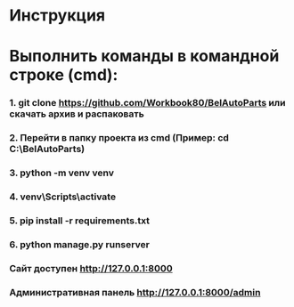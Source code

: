 # Инструкция

# Выполнить команды в командной строке (cmd):

### 1. git clone https://github.com/Workbook80/BelAutoParts или скачать архив и распаковать
### 2. Перейти в папку проекта из cmd (Пример: cd C:\BelAutoParts) 
### 3. python -m venv venv
### 4. venv\Scripts\activate
### 5. pip install -r requirements.txt
### 6. python manage.py runserver

### Сайт доступен http://127.0.0.1:8000

### Административная панель http://127.0.0.1:8000/admin
